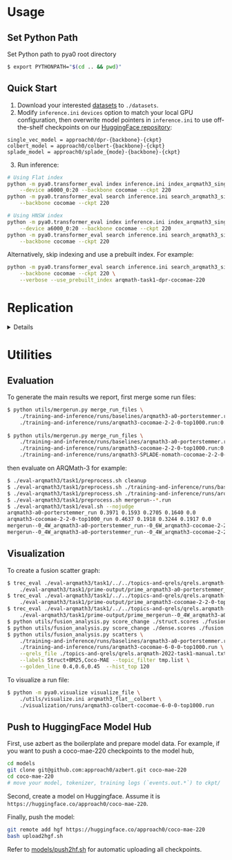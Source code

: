 # Usage

## Set Python Path
Set Python path to pya0 root directory
```sh
$ export PYTHONPATH="$(cd .. && pwd)"
```

## Quick Start
1. Download your interested [datasets](https://vault.cs.uwaterloo.ca/s/RTJ27g9Ek2kanRe) to `./datasets`.
2. Modify `inference.ini` `devices` option to match your local GPU configuration,
then overwrite model pointers in `inference.ini` to use off-the-shelf checkpoints on our [HuggingFace repository](https://huggingface.co/approach0):
```
single_vec_model = approach0/dpr-{backbone}-{ckpt}
colbert_model = approach0/colbert-{backbone}-{ckpt}
splade_model = approach0/splade_{mode}-{backbone}-{ckpt}
```
3. Run inference:
```sh
# Using Flat index
python -m pya0.transformer_eval index inference.ini index_arqmath3_single_vec \
    --device a6000_0:20 --backbone cocomae --ckpt 220
python -m pya0.transformer_eval search inference.ini search_arqmath3_single_vec \
    --backbone cocomae --ckpt 220

# Using HNSW index
python -m pya0.transformer_eval index inference.ini index_arqmath3_single_vec_hnsw \
    --device a6000_0:20 --backbone cocomae --ckpt 220
python -m pya0.transformer_eval search inference.ini search_arqmath3_single_vec_hnsw \
    --backbone cocomae --ckpt 220
```

Alternatively, skip indexing and use a prebuilt index. For example:
```sh
python -m pya0.transformer_eval search inference.ini search_arqmath3_single_vec \
    --backbone cocomae --ckpt 220 \
    --verbose --use_prebuilt_index arqmath-task1-dpr-cocomae-220
```

# Replication
<details>

## Prepare Data
For all the intermediate files generated in this section, we have prebuilt them and made them available off-the-shelf:

https://vault.cs.uwaterloo.ca/s/KENQpHw5qbioNga

When generated, they are first compresssed, and then uploaded through the following commands:
```sh
wget https://gist.githubusercontent.com/w32zhong/a256f88a73397ff9ec815d2cdaad0372/raw/d4ab9a5cd69e00530f6fcb1b9a3e6785702927fe/vault.sh
sh vault.sh *.pkl data.pretrain-bertnsp.tar.gz data.pretrain-cotmae.tar.gz math-tokenizer.tar.gz
rm vault.sh
```

### Create data for pretraining
```sh
$ wget https://vault.cs.uwaterloo.ca/s/8ipWsPbPMQ3qFZS/download -O mse-aops-2021.tar.gz
$ tar xzf mse-aops-2021.tar.gz
$ mv mse-aops-2021 data.mse-aops-corpus
$ rm -f mse-aops-2021-data-v3.pkl mse-aops-2021-vocab-v3.pkl
$ python -m pya0.mse-aops-2021 ./data.mse-aops-corpus
```
This will create preprocessed corpus in a data pickle file, and a math-aware vocabulary pickle file.

Inspect the extracted math vocabulary:
```sh
$ python -m pickle mse-aops-2021-vocab-v3.pkl | grep A
	'$A$': 5777275,
	'$Alpha$': 13,
	'$And$': 7313,
	'$Arrowvert$': 270,
```

Create math tokenizer by adding new math vocabulary:
```sh
$ python -m pya0.transformer_utils create_math_tokenizer ./mse-aops-2021-vocab-v3.pkl
Before loading new vocabulary: 30522
After loading new vocabulary: 31523
```

Now, generate sentence pairs for pretraining -- one for BERT-NSP and the other for in-document contrastive spans:
```sh
$ mkdir -p data.pretrain-bertnsp data.pretrain-cotmae
$ python -m pya0.mse-aops-2021-train-data generate_sentpairs \
    --docs_file ./mse-aops-2021-data-v3.pkl --condenser_mode=False \
    --out_dir=data.pretrain-bertnsp --tok_ckpoint ./math-tokenizer
$ python -m pya0.mse-aops-2021-train-data generate_sentpairs \
    --docs_file ./mse-aops-2021-data-v3.pkl --condenser_mode=True \
    --out_dir=data.pretrain-cotmae --tok_ckpoint ./math-tokenizer
```

Finally, generate text files which specify training shards and test cases:
```sh
$ (cd data.pretrain-bertnsp && ls | tee shards.txt)
$ (cd data.pretrain-cotmae && ls | tee shards.txt)
$ python -m pya0.transformer_utils unmask_input_print \
     ../tests/transformer_unmask.txt > data.pretrain-bertnsp/test.txt
$ python -m pya0.transformer_utils unmask_input_print \
     ../tests/transformer_unmask.txt > data.pretrain-cotmae/test.txt
```

Note that we intensionally only use a subset of shards in `data.pretrain-bertnsp` so that the two pretraining datasets are roughly equal in size, for a fair comparison:
```
$ (cd data.pretrain-bertnsp && du -ch `cat shards.txt`)
713M    mse-aops-2021-data-v3.pkl.pairs.1145999
714M    mse-aops-2021-data-v3.pkl.pairs.1527999
713M    mse-aops-2021-data-v3.pkl.pairs.1909999
713M    mse-aops-2021-data-v3.pkl.pairs.2291999
712M    mse-aops-2021-data-v3.pkl.pairs.2673999
716M    mse-aops-2021-data-v3.pkl.pairs.3055999
712M    mse-aops-2021-data-v3.pkl.pairs.381999
712M    mse-aops-2021-data-v3.pkl.pairs.763999
5.6G    total
```

### Create data for finetuning
Download ARQMath-3 corpus data:
```sh
$ wget https://vault.cs.uwaterloo.ca/s/rdRkP4ZYRqLjgiS/download -O ./datasets/Posts.V1.3.xml
```

Create data structures for later generating ARQMath-3 training data:
```sh
$ rm -f arqmath-question-dict.pkl \
    arqmath-answer-dict.pkl arqmath-tag-bank.pkl arqmath-answer-bank.pkl
$ python -m pya0.arqmath-2021 gen_question_dict ./datasets/Posts.V1.3.xml
$ python -m pya0.arqmath-2021 gen_answer_banks ./datasets/Posts.V1.3.xml
```

Finally, create finetuning data to train retrievers:
```sh
$ wget https://vault.cs.uwaterloo.ca/s/Pkwwxrs5EQYd9Mw/download -O datasets/PostLinks.V1.3.xml
$ mkdir -p ./data.finetune-arqmath
$ python ../pya0/arqmath-2021-train-data.py \
    --postlink_file=./datasets/PostLinks.V1.3.xml --out_dir=./data.finetune-arqmath
```

### Download additional data for inference
To download NTCIR-12 Wiki Formula dataset:
```sh
$ wget https://vault.cs.uwaterloo.ca/s/JNbaS75N6gPzEF5/download -O datasets/NTCIR12_latex_expressions.zip
$ (cd datasets && unzip NTCIR12_latex_expressions.zip)
```

To download ARQMath-3 Task 2 (in-context formula retrieval) dataset:
```sh
$ wget https://vault.cs.uwaterloo.ca/s/TpSPrZY4xxRYGS2/download -O datasets/latex_representation_v3.zip
$ (cd datasets && unzip latex_representation_v3.zip)
```

## Training
Examine all available training options in `train.sh`.

To issue training command, for example:
```sh
$ sh train.sh pretrain bertnsp-a6000 1,2,3
```
(pretrain bertnsp on A6000 GPUs of cuda device number 1, 2, and 3)

## Inference
Here are some examples for indexing and generating run files:
```sh
$ python -m pya0.transformer_eval index inference.ini index_arqmath3_single_vec --device a6000_7
$ python -m pya0.transformer_eval index inference.ini index_ntcir12_single_vec \
    --device a6000_7:40 --backbone cotmae --ckpt 1-0-0
$ python -m pya0.transformer_eval search inference.ini search_ntcir12_single_vec
$ python -m pya0.transformer_eval search inference.ini search_ntcir12_single_vec \
    --topk=5000 --backbone condenser --ckpt 6-0-0
```

For SPLADE models, use pya0 to first generate sparse representations of topics and corpus:
```sh
$ python -m pya0.transformer_eval index inference.ini index_arqmath3_splade_qry --mode=somemath
$ python -m pya0.transformer_eval index inference.ini index_arqmath3_splade_doc --mode=somemath --device=a6000_5
```
alternatively, download our prebuilt topic and index:
```sh
$ wget https://vault.cs.uwaterloo.ca/s/po2enXdPD88rsNA/download -O indexes/arqmath3-SPLADE-nomath-cocomae.tar
$ (cd indexes && tar xf arqmath3-SPLADE-nomath-cocomae.tar)
```
and then evaluate them using [Anserini](https://github.com/castorini/anserini/tree/505594b6573294a9a4c72a8feee3416f8a9bd2d9):
```sh
# build anserini with `mvn clean package appassembler:assemble -DskipTests -Dmaven.javadoc.skip=true`
$ ./splade_inference.sh /path/to/anserini arqmath3-SPLADE-all-cocomae-2-2-0
$ ./splade_inference.sh /path/to/anserini arqmath3-SPLADE-nomath-cocomae-2-2-0
$ ./splade_inference.sh /path/to/anserini arqmath3-SPLADE-somemath-cocomae-2-2-0
```

For ColBERT models, download a specialized pyserini branch first, and then do inference on GPU:
```sh
$ git clone -b patch-colbert git@github.com:w32zhong/pyserini.git pyserini
$ wget https://vault.cs.uwaterloo.ca/s/Pbni95czxLWGzJm/download -O ./pyserini/pyserini/resources/jars/anserini-0.13.4-SNAPSHOT-fatjar.jar
$ conda install --yes openjdk=11 -c conda-forge
$ python -m pya0.transformer_eval search inference.ini search_arqmath3_colbert \
    --device a6000_0:20 --backbone cocomae --ckpt 600 --verbose \
    --use_prebuilt_index arqmath-task1-colbert-cocomae-600
```

Finally, there is an utility to quickly evaluate the effectiveness of a single checkpoint or a history of checkpoints by reranking the judged docuemnt set:
```sh
$ python -m pya0.transformer_eval pipeline inference.ini pipeline__eval_arqmath3_single_vec \
    --var_backbone models/path/to/ckpt --device a6000_0
$ python -m pya0.transformer_utils eval_trained_ckpts inference.ini pipeline__eval_arqmath3_single_vec \
    ./math-tokenizer/ a6000_0 models/path/to/ckpt
```

More examples can be found in the evaluation scripts, e.g., [mabowdor.sh](../experiments/mabowdor.sh) and [crossvalidate-fusion.sh](../experiments/crossvalidate-fusion.sh).

Run files for the main results and ablations can be downloaded [here](https://vault.cs.uwaterloo.ca/s/JSY22Nbdn9nf862) and [here](https://vault.cs.uwaterloo.ca/s/xzYAgJgiXPQ38Zg). Other run files can be downloaded [here](https://vault.cs.uwaterloo.ca/s/H26Mq9c6awT8QBC).

We have also made [major indexes](https://vault.cs.uwaterloo.ca/s/5HK26TQEygMEHAe) (only a subset of indexes due to space limit) and [reported run times](https://vault.cs.uwaterloo.ca/s/xngW7ZK9SYHQRsS) available.

</details>

# Utilities

## Evaluation
To generate the main results we report, first merge some run files:
```sh
$ python utils/mergerun.py merge_run_files \
	./training-and-inference/runs/baselines/arqmath3-a0-porterstemmer.run:0.4 \
	./training-and-inference/runs/arqmath3-cocomae-2-2-0-top1000.run:0.6
	
$ python utils/mergerun.py merge_run_files \
	./training-and-inference/runs/baselines/arqmath3-a0-porterstemmer.run:0.4 \
	./training-and-inference/runs/arqmath3-cocomae-2-2-0-top1000.run:0.4 \
	./training-and-inference/runs/arqmath3-SPLADE-nomath-cocomae-2-2-0-top1000.run:0.2
```
then evaluate on ARQMath-3 for example:
```sh
$ ./eval-arqmath3/task1/preprocess.sh cleanup
$ ./eval-arqmath3/task1/preprocess.sh ./training-and-inference/runs/baselines/arqmath3-a0-porterstemmer.run
$ ./eval-arqmath3/task1/preprocess.sh ./training-and-inference/runs/arqmath3-cocomae-2-2-0-top1000.run
$ ./eval-arqmath3/task1/preprocess.sh mergerun--*.run
$ ./eval-arqmath3/task1/eval.sh --nojudge
arqmath3-a0-porterstemmer_run 0.3971 0.1593 0.2705 0.1640 0.0
arqmath3-cocomae-2-2-0-top1000_run 0.4637 0.1918 0.3244 0.1917 0.0
mergerun--0_4W_arqmath3-a0-porterstemmer_run--0_6W_arqmath3-cocomae-2-2-0-top1000_run 0.5341 0.2386 0.3808 0.2264 0.0
mergerun--0_4W_arqmath3-a0-porterstemmer_run--0_4W_arqmath3-cocomae-2-2-0-top1000_run--0_2W_arqmath3-SPLADE-nomath-cocomae-2-2-0-top1000_run 0.5530 0.2463 0.3859 0.2300 0.0
```

## Visualization
To create a fusion scatter graph:
```sh
$ trec_eval ./eval-arqmath3/task1/../../topics-and-qrels/qrels.arqmath-2022-task1-official.txt \
	./eval-arqmath3/task1/prime-output/prime_arqmath3-a0-porterstemmer_run -l2 -m map -q > struct.scores
$ trec_eval ./eval-arqmath3/task1/../../topics-and-qrels/qrels.arqmath-2022-task1-official.txt \
	./eval-arqmath3/task1/prime-output/prime_arqmath3-cocomae-2-2-0-top1000_run -l2 -m map -q > dense.scores
$ trec_eval ./eval-arqmath3/task1/../../topics-and-qrels/qrels.arqmath-2022-task1-official.txt \
	./eval-arqmath3/task1/prime-output/prime_mergerun--0_4W_arqmath3-a0-porterstemmer_run--0_6W_arqmath3-cocomae-2-2-0-top1000_run -l2 -m map -q > fusion.scores
$ python utils/fusion_analysis.py score_change ./struct.scores ./fusion.scores > tmp.list
$ python utils/fusion_analysis.py score_change ./dense.scores ./fusion.scores >> tmp.list
$ python utils/fusion_analysis.py scatters \
	./training-and-inference/runs/baselines/arqmath3-a0-porterstemmer.run \
	./training-and-inference/runs/arqmath3-cocomae-6-0-0-top1000.run \
	--qrels_file ./topics-and-qrels/qrels.arqmath-2022-task1-manual.txt \
	--labels Struct+BM25,Coco-MAE --topic_filter tmp.list \
	--golden_line 0.4,0.6,0.45  --hist_top 120
```

To visualize a run file:
```sh
$ python -m pya0.visualize visualize_file \
	./utils/visualize.ini arqmath3_flat__colbert \
	./visualization/runs/arqmath3-colbert-cocomae-6-0-0-top1000.run
```

## Push to HuggingFace Model Hub
First, use azbert as the boilerplate and prepare model data.
For example, if you want to push a coco-mae-220 checkpoints to the model hub,
```sh
cd models
git clone git@github.com:approach0/azbert.git coco-mae-220
cd coco-mae-220
# move your model, tokenizer, training logs (`events.out.*`) to ckpt/
```

Second, create a model on Huggingface. Assume it is `https://huggingface.co/approach0/coco-mae-220`.

Finally, push the model:
```sh
git remote add hgf https://huggingface.co/approach0/coco-mae-220
bash upload2hgf.sh
```

Refer to [models/push2hf.sh](models/push2hf.sh) for automatic uploading all checkpoints.
